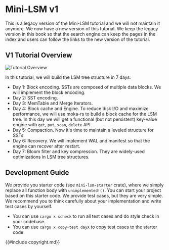 <!--
  mini-lsm-book © 2022-2025 by Alex Chi Z is licensed under CC BY-NC-SA 4.0
-->

# Mini-LSM v1

This is a legacy version of the Mini-LSM tutorial and we will not maintain it anymore. We now have a new version of this tutorial. We keep the legacy version in this book so that the search engine can keep the pages in the index and users can follow the links to the new version of the tutorial.

## V1 Tutorial Overview

![Tutorial Overview](legacy-lsm-tutorial/00-lsm-tutorial-overview.svg)

In this tutorial, we will build the LSM tree structure in 7 days:

* Day 1: Block encoding. SSTs are composed of multiple data blocks. We will implement the block encoding.
* Day 2: SST encoding.
* Day 3: MemTable and Merge Iterators.
* Day 4: Block cache and Engine. To reduce disk I/O and maximize performance, we will use moka-rs to build a block cache
  for the LSM tree. In this day we will get a functional (but not persistent) key-value engine with `get`, `put`, `scan`,
  `delete` API.
* Day 5: Compaction. Now it's time to maintain a leveled structure for SSTs.
* Day 6: Recovery. We will implement WAL and manifest so that the engine can recover after restart.
* Day 7: Bloom filter and key compression. They are widely-used optimizations in LSM tree structures.

## Development Guide

We provide you starter code (see `mini-lsm-starter` crate), where we simply replace all function body with
`unimplemented!()`. You can start your project based on this starter code. We provide test cases, but they are very
simple. We recommend you to think carefully about your implementation and write test cases by yourself.

* You can use `cargo x scheck` to run all test cases and do style check in your codebase.
* You can use `cargo x copy-test dayX` to copy test cases to the starter code.

{{#include copyright.md}}
